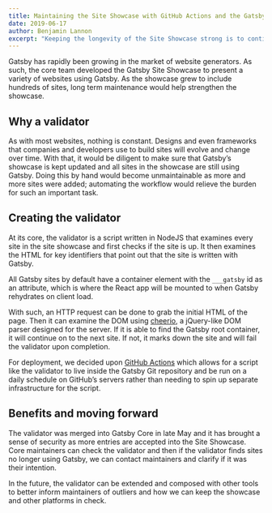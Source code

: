 ```yaml
---
title: Maintaining the Site Showcase with GitHub Actions and the Gatsby Site Showcase Validator
date: 2019-06-17
author: Benjamin Lannon
excerpt: "Keeping the longevity of the Site Showcase strong is to continue bring in exciting sites that use Gatsby, but as well to keep our existing showcase up to date."
---
```


Gatsby has rapidly been growing in the market of website generators. As such, the core team developed the Gatsby Site Showcase to present a variety of websites using Gatsby. As the showcase grew to include hundreds of sites, long term maintenance would help strengthen the showcase.

## Why a validator

As with most websites, nothing is constant. Designs and even frameworks that companies and developers use to build sites will evolve and change over time. With that, it would be diligent to make sure that Gatsby’s showcase is kept updated and all sites in the showcase are still using Gatsby. Doing this by hand would become unmaintainable as more and more sites were added; automating the workflow would relieve the burden for such an important task.

## Creating the validator

At its core, the validator is a script written in NodeJS that examines every site in the site showcase and first checks if the site is up. It then examines the HTML for key identifiers that point out that the site is written with Gatsby.

All Gatsby sites by default have a container element with the `___gatsby` id as an attribute, which is where the React app will be mounted to when Gatsby rehydrates on client load.

With such, an HTTP request can be done to grab the initial HTML of the page. Then it can examine the DOM using [cheerio](https://github.com/cheeriojs/cheerio), a jQuery-like DOM parser designed for the server. If it is able to find the Gatsby root container, it will continue on to the next site. If not, it marks down the site and will fail the validator upon completion.

For deployment, we decided upon [GitHub Actions](https://github.com/features/actions) which allows for a script like the validator to live inside the Gatsby Git repository and be run on a daily schedule on GitHub’s servers rather than needing to spin up separate infrastructure for the script.

## Benefits and moving forward

The validator was merged into Gatsby Core in late May and it has brought a sense of security as more entries are accepted into the Site Showcase. Core maintainers can check the validator and then if the validator finds sites no longer using Gatsby, we can contact maintainers and clarify if it was their intention.

In the future, the validator can be extended and composed with other tools to better inform maintainers of outliers and how we can keep the showcase and other platforms in check.